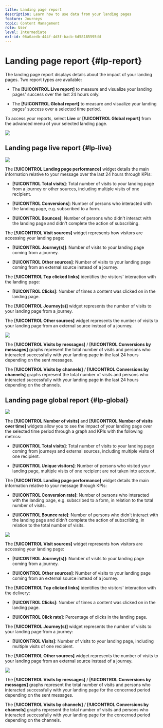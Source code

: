 ```yaml
---
title: Landing page report
description: Learn how to use data from your landing pages
feature: Journeys
topic: Content Management
role: User
level: Intermediate
exl-id: 06a0aedb-444f-4d3f-bacb-6d58185595dd
---
```

# Landing page report {#lp-report}

The landing page report displays details about the impact of your landing pages. Two report types are available:

* The **[!UICONTROL Live report]** to measure and visualize your landing pages' success over the last 24 hours only.

* The **[!UICONTROL Global report]** to measure and visualize your landing pages' success over a selected time period.

To access your reports, select **Live** or **[!UICONTROL Global report]** from the advanced menu of your selected landing page.

![](assets/landing_page_report_1.png)

## Landing page live report {#lp-live}

![](assets/landing_page_report_2.png)

The **[!UICONTROL Landing page performance]** widget details the main information relative to your message over the last 24 hours through KPIs:

* **[!UICONTROL Total visits]**: Total number of visits to your landing page from a journey or other sources, including multiple visits of one recipient. 

* **[!UICONTROL Conversions]**: Number of persons who interacted with the landing page, e.g. subscribed to a form. 

* **[!UICONTROL Bounces]**: Number of persons who didn't interact with the landing page and didn't complete the action of subscribing.

The **[!UICONTROL Visit sources]** widget represents how visitors are accessing your landing page:

* **[!UICONTROL Journey(s)]**: Number of visits to your landing page coming from a journey.

* **[!UICONTROL Other sources]**: Number of visits to your landing page coming from an external source instead of a journey.

The **[!UICONTROL Top clicked links]** identifies the visitors' interaction with the landing page:

* **[!UICONTROL Clicks]**: Number of times a content was clicked on in the landing page.

The **[!UICONTROL Journey(s)]** widget represents the number of visits to your landing page from a journey.

The **[!UICONTROL Other sources]** widget represents the number of visits to your landing page from an external source instead of a journey.

![](assets/landing_page_report_3.png)

The **[!UICONTROL Visits by messages]** / **[!UICONTROL Conversions by messages]** graphs represent the total number of visits and persons who interacted successfully with your landing page in the last 24 hours depending on the sent messages.

The **[!UICONTROL Visits by channels]** / **[!UICONTROL Conversions by channels]** graphs represent the total number of visits and persons who interacted successfully with your landing page in the last 24 hours depending on the channels.

## Landing page global report {#lp-global}

![](assets/landing_page_report_4.png)

The **[!UICONTROL Number of visits]** and **[!UICONTROL Number of visits over time]** widgets allow you to see the impact of your landing page over the selected time period through a graph and KPIs with the following metrics:

* **[!UICONTROL Total visits]**: Total number of visits to your landing page coming from journeys and external sources, including multiple visits of one recipient.

* **[!UICONTROL Unique visitors]**: Number of persons who visited your landing page, multiple visits of one recipient are not taken into account.

The **[!UICONTROL Landing page performance]** widget details the main information relative to your message through KPIs:

* **[!UICONTROL Conversion rate]**: Number of persons who interacted with the landing page, e.g. subscribed to a form, in relation to the total number of visits.

* **[!UICONTROL Bounce rate]**: Number of persons who didn't interact with the landing page and didn't complete the action of subscribing, in relation to the total number of visits.

![](assets/landing_page_report_5.png)

The **[!UICONTROL Visit sources]** widget represents how visitors are accessing your landing page:

* **[!UICONTROL Journey(s)]**: Number of visits to your landing page coming from a journey.

* **[!UICONTROL Other sources]**: Number of visits to your landing page coming from an external source instead of a journey.

The **[!UICONTROL Top clicked links]** identifies the visitors' interaction with the delivery:

* **[!UICONTROL Clicks]**: Number of times a content was clicked on in the landing page.

* **[!UICONTROL Click rate]**: Percentage of clicks in the landing page.

The **[!UICONTROL Journey(s)]** widget represents the number of visits to your landing page from a journey: 

* **[!UICONTROL Visits]**: Number of visits to your landing page, including multiple visits of one recipient.

The **[!UICONTROL Other sources]** widget represents the number of visits to your landing page from an external source instead of a journey.

![](assets/landing_page_report_6.png)

The **[!UICONTROL Visits by messages]** / **[!UICONTROL Conversions by messages]** graphs represent the total number of visits and persons who interacted successfully with your landing page for the concerned period depending on the sent messages.

The **[!UICONTROL Visits by channels]** / **[!UICONTROL Conversions by channels]** graphs represent the total number of visits and persons who interacted successfully with your landing page for the concerned period depending on the channels.
